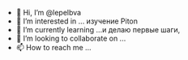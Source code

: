 - 👋 Hi, I’m @lepelbva
- 👀 I’m interested in ... изучение  Piton
- 🌱 I’m currently learning ...и делаю первые шаги, 
- 💞️ I’m looking to collaborate on ...
- 📫 How to reach me ...

<!---
lepelbva/lepelbva is a ✨ special ✨ repository because its `README.md` (this file) appears on your GitHub profile.
You can click the Preview link to take a look at your changes.
--->
